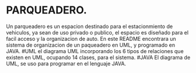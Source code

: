 # PARQUEADERO.
Un parqueadero es un espacion destinado para el estacionmiento de vehiculos, ya sean de uso privado o publico, el espacio es diseñado para el facil acceso y la organizacion de auto. En este README encontrara un sistema de organizacion de un paqueadero en UML, y programado en JAVA.
#UML
el diagrama UML incorporando los 6 tipos de relaciones que existen en UML, ocupando 14 clases, para el sistema.
#JAVA
El diagrama de UML, se uso para programar en el lenguaje JAVA.
